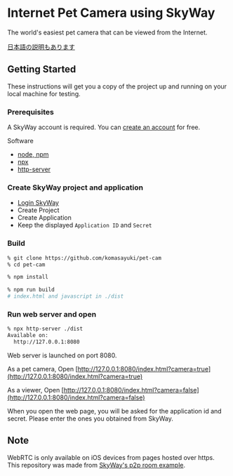 # Internet Pet Camera using SkyWay

The world's easiest pet camera that can be viewed from the Internet.

[日本語の説明もあります](https://qiita.com/komasayuki/items/1caef300977efa5d5981)

## Getting Started

These instructions will get you a copy of the project up and running on your local machine for testing.

### Prerequisites

A SkyWay account is required.
You can [create an account](https://console.skyway.ntt.com/signup/) for free.

Software

- [node, npm](https://nodejs.org/en/download)
- [npx](https://github.com/npm/npx)
- [http-server](https://github.com/http-party/http-server)

### Create SkyWay project and application

- [Login SkyWay](https://console.skyway.ntt.com/login/)
- Create Project
- Create Application
- Keep the displayed `Application ID` and `Secret`

### Build

```bash
% git clone https://github.com/komasayuki/pet-cam
% cd pet-cam

% npm install

% npm run build
# index.html and javascript in ./dist
```


### Run web server and open

```bash
% npx http-server ./dist
Available on:
  http://127.0.0.1:8080
```

Web server is launched on port 8080.

As a pet camera, Open [http://127.0.0.1:8080/index.html?camera=true](http://127.0.0.1:8080/index.html?camera=true)

As a viewer, Open [http://127.0.0.1:8080/index.html?camera=false](http://127.0.0.1:8080/index.html?camera=false)

When you open the web page, you will be asked for the application id and secret.
Please enter the ones you obtained from SkyWay.


## Note

WebRTC is only available on iOS devices from pages hosted over https.
This repository was made from [SkyWay's p2p room example](https://github.com/skyway/js-sdk/tree/main/examples/p2p-room).